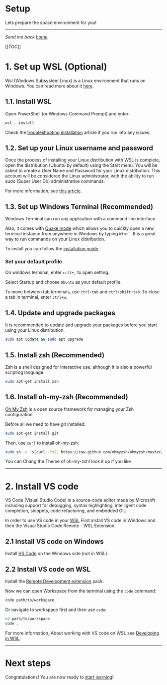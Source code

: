 # Setup

Lets prepare the space environment for you!

---
*Send me back [home](home)*

[[*TOC*]]

# 1. Set up WSL (Optional)

Wsl (Windows Subsystem Linux) is a Linux environment that runs on Windows.
You can read more about it [here](https://docs.microsoft.com/en-us/windows/wsl/about).

## 1.1. Install WSL

Open PowerShell (or Windows Command Prompt) and enter:

```PowerShell
wsl --install
```

Check the [troubleshooting installation](https://docs.microsoft.com/en-us/windows/wsl/troubleshooting) article if you run into any issues.

## 1.2. Set up your Linux username and password

Once the process of installing your Linux distribution with WSL is complete, open the distribution (Ubuntu by default) using the Start menu. You will be asked to create a User Name and Password for your Linux distribution.
This account will be considered the Linux administrator, with the ability to run sudo (Super User Do) administrative commands.

For more information, see [this article](https://docs.microsoft.com/en-us/windows/wsl/setup/environment#set-up-your-linux-username-and-password).

## 1.3. Set up Windows Terminal (Recommended)

Windows Terminal can run any application with a command line interface.

Also, it comes with [Quake mode](https://devblogs.microsoft.com/commandline/windows-terminal-preview-1-9-release/#quake-mode) which allows you to quickly open a new terminal instance from anywhere in Windows by typing `` Win+` ``.
It is a great way to run commands on your Linux distribution.

To install you can follow the [installation guide](https://docs.microsoft.com/en-us/windows/terminal/install#invoke-the-command-palette).

### Set your default profile

On windows terminal, enter `crtl+,` to open setting.

Select Startup and choose `Ubuntu` as your default profile.

To move between tab terminals, use `ctrl+tab` and `ctrl+shift+tab`.
To close a tab in terminal, enter `ctrl+w`.

## 1.4. Update and upgrade packages

It is recommended to update and upgrade your packages before you start using your Linux distribution.

```bash
sudo apt update && sudo apt upgrade
```

## 1.5. Install zsh (Recommended)

Zsh is a shell designed for interactive use, although it is also a powerful scripting language.

```bash
sudo apt-get install zsh
```

## 1.6. Install oh-my-zsh (Recommended)

[Oh My Zsh](https://ohmyz.sh/) is a open source framework for managing your Zsh configuration.

Before all we need to have git installed:

```bash
sudo apt-get install git
```

Then, use `curl` to install oh-my-zsh:

```bash
sudo sh -c "$(curl -fsSL https://raw.github.com/ohmyzsh/ohmyzsh/master/tools/install.sh)"
```

You can Chang the Theme of oh-my-zsh! look it up if you like

---

# 2. Install VS code

VS Code (Visual Studio Code) is a source-code editor made by Microsoft including support for debugging, syntax highlighting, intelligent code completion, snippets, code refactoring, and embedded Git.

In order to use VS code in your [WSL](#1-set-up-wsl-optional) First install VS code in Windows and then the Visual Studio Code Remote - WSL Extension.

## 2.1 Install VS code on Windows

Install [VS Code](https://code.visualstudio.com/) on the Windows side (not in WSL).

## 2.2 Install VS code on WSL

Install the [Remote Development extension](https://marketplace.visualstudio.com/items?itemName=ms-vscode-remote.vscode-remote-extensionpack) pack.

Now we can open Workspace from the terminal using the `code` command:

```bash
code path/to/workspace
```

Or navigate to workspace first and then use `code`:

```bash
cd path/to/workspace
code .
```

For more information, About working with VS code on WSL see [Developing in WSL](https://code.visualstudio.com/docs/remote/wsl).

---

# Next steps

Congratulations! You are now ready to [start learning](Linux)!
